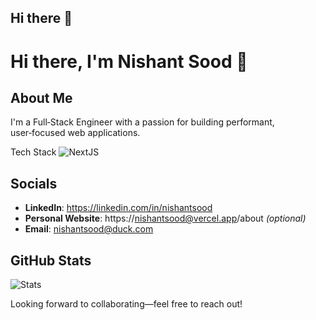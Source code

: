 ## Hi there 👋

# Hi there, I'm Nishant Sood  👋

##  About Me
I'm a Full‑Stack Engineer with a passion for building performant, user‑focused web applications. 

Tech Stack
![NextJS](https://cdn.jsdelivr.net/gh/devicons/devicon@latest/icons/nextjs/nextjs-original.svg)

##  Socials
- **LinkedIn**: https://linkedin.com/in/nishantsood
- **Personal Website**: https://nishantsood@vercel.app/about *(optional)*
- **Email**: nishantsood@duck.com


##  GitHub Stats
<!-- Optionally embed GitHub stats with a GitHub Readme Stats badge or widget -->
![Stats](https://github-readme-stats.vercel.app/api?username=nishantsood1492&show_icons=true)


Looking forward to collaborating—feel free to reach out!


<!--
**NishantSood1492/NishantSood1492** is a ✨ _special_ ✨ repository because its `README.md` (this file) appears on your GitHub profile.

Here are some ideas to get you started:

- 🔭 I’m currently working on ...
- 🌱 I’m currently learning ...
- 👯 I’m looking to collaborate on ...
- 🤔 I’m looking for help with ...
- 💬 Ask me about ...
- 📫 How to reach me: ...
- 😄 Pronouns: ...
- ⚡ Fun fact: ...
-->

